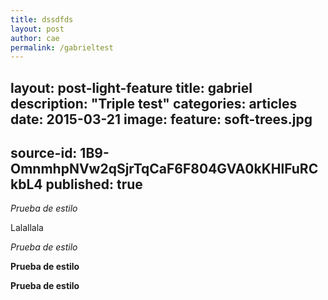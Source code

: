 ```yaml
---
title: dssdfds
layout: post
author: cae
permalink: /gabrieltest
---
```

layout: post-light-feature
title: gabriel
description: "Triple test"
categories: articles
date: 2015-03-21
image: 
        feature: soft-trees.jpg
---
source-id: 1B9-OmnmhpNVw2qSjrTqCaF6F804GVA0kKHlFuRCkbL4
published: true
---
*Prueba de estilo*

Lalallala

*Prueba de estilo*

**Prueba de estilo**

**Prueba de estilo**

